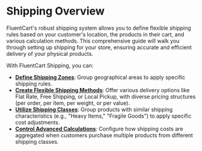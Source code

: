 # Shipping Overview

FluentCart's robust shipping system allows you to define flexible shipping rules based on your customer's location, the products in their cart, and various calculation methods. This comprehensive guide will walk you through setting up shipping for your store, ensuring accurate and efficient delivery of your physical products.

With FluentCart Shipping, you can:

* **[Define Shipping Zones](/guide/shipping/configuring-shipping-zones.md)**: Group geographical areas to apply specific shipping rules.
* **[Create Flexible Shipping Methods](/guide/shipping/setting-up-shipping-methods.md)**: Offer various delivery options like Flat Rate, Free Shipping, or Local Pickup, with diverse pricing structures (per order, per item, per weight, or per value).
* **[Utilize Shipping Classes](/guide/shipping/understanding-shipping-classes.md)**: Group products with similar shipping characteristics (e.g., "Heavy Items," "Fragile Goods") to apply specific cost adjustments.
* **[Control Advanced Calculations](/guide/shipping/advanced-shipping-calculations.md)**: Configure how shipping costs are aggregated when customers purchase multiple products from different shipping classes.
